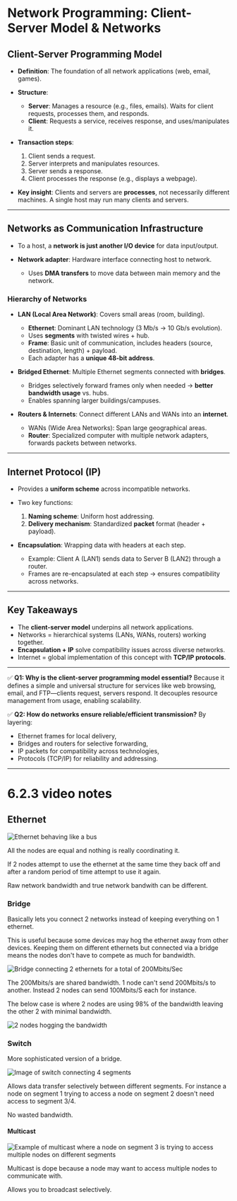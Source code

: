 # Network Programming: Client-Server Model & Networks

## Client-Server Programming Model

* **Definition**: The foundation of all network applications (web, email, games).
* **Structure**:

  * **Server**: Manages a resource (e.g., files, emails). Waits for client requests, processes them, and responds.
  * **Client**: Requests a service, receives response, and uses/manipulates it.
* **Transaction steps**:

  1. Client sends a request.
  2. Server interprets and manipulates resources.
  3. Server sends a response.
  4. Client processes the response (e.g., displays a webpage).
* **Key insight**: Clients and servers are **processes**, not necessarily different machines. A single host may run many clients and servers.

---

## Networks as Communication Infrastructure

* To a host, a **network is just another I/O device** for data input/output.
* **Network adapter**: Hardware interface connecting host to network.

  * Uses **DMA transfers** to move data between main memory and the network.

### Hierarchy of Networks

* **LAN (Local Area Network)**: Covers small areas (room, building).

  * **Ethernet**: Dominant LAN technology (3 Mb/s → 10 Gb/s evolution).
  * Uses **segments** with twisted wires + hub.
  * **Frame**: Basic unit of communication, includes headers (source, destination, length) + payload.
  * Each adapter has a **unique 48-bit address**.

* **Bridged Ethernet**: Multiple Ethernet segments connected with **bridges**.

  * Bridges selectively forward frames only when needed → **better bandwidth usage** vs. hubs.
  * Enables spanning larger buildings/campuses.

* **Routers & Internets**: Connect different LANs and WANs into an **internet**.

  * WANs (Wide Area Networks): Span large geographical areas.
  * **Router**: Specialized computer with multiple network adapters, forwards packets between networks.

---

## Internet Protocol (IP)

* Provides a **uniform scheme** across incompatible networks.

* Two key functions:

  1. **Naming scheme**: Uniform host addressing.
  2. **Delivery mechanism**: Standardized **packet** format (header + payload).

* **Encapsulation**: Wrapping data with headers at each step.

  * Example: Client A (LAN1) sends data to Server B (LAN2) through a router.
  * Frames are re-encapsulated at each step → ensures compatibility across networks.

---

## Key Takeaways

* The **client-server model** underpins all network applications.
* Networks = hierarchical systems (LANs, WANs, routers) working together.
* **Encapsulation + IP** solve compatibility issues across diverse networks.
* Internet = global implementation of this concept with **TCP/IP protocols**.

---

✅ **Q1: Why is the client-server programming model essential?**
Because it defines a simple and universal structure for services like web browsing, email, and FTP—clients request, servers respond. It decouples resource management from usage, enabling scalability.

✅ **Q2: How do networks ensure reliable/efficient transmission?**
By layering:

* Ethernet frames for local delivery,
* Bridges and routers for selective forwarding,
* IP packets for compatibility across technologies,
* Protocols (TCP/IP) for reliability and addressing.

---

# 6.2.3 video notes

## Ethernet

![Ethernet behaving like a bus](image.png)

All the nodes are equal and nothing is really coordinating it.

If 2 nodes attempt to use the ethernet at the same time they back off and after a random period of time attempt to use it again.

Raw network bandwidth and true network bandwith can be different.

### Bridge

Basically lets you connect 2 networks instead of keeping everything on 1 ethernet.

This is useful because some devices may hog the ethernet away from other devices. Keeping them on different ethernets but connected via a bridge means the nodes don't have to compete as much for bandwidth.

![Bridge connecting 2 ethernets for a total of 200Mbits/Sec](image-1.png)

The 200Mbits/s are shared bandwidth. 1 node can't send 200Mbits/s to another. Instead 2 nodes can send 100Mbits/S each for instance.

The below case is where 2 nodes are using 98% of the bandwidth leaving the other 2 with minimal bandwidth.

![2 nodes hogging the bandwidth](image-2.png)

### Switch

More sophisticated version of a bridge.

![Image of switch connecting 4 segments](image-3.png)

Allows data transfer selectively between different segments. For instance a node on segment 1 trying to access a node on segment 2 doesn't need access to segment 3/4.

No wasted bandwidth.

#### Multicast

![Example of multicast where a node on segment 3 is trying to access multiple nodes on different segments](image-4.png)

Multicast is dope because a node may want to access multiple nodes to communicate with.

Allows you to broadcast selectively.